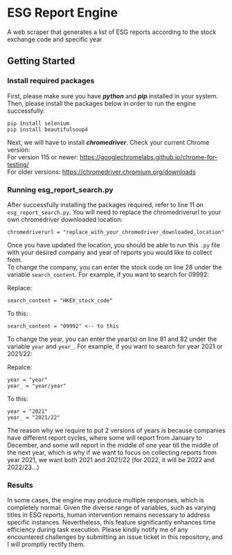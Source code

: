 # ESG Report Engine
A web scraper that generates a list of ESG reports according to the stock exchange code and specific year

## Getting Started
### Install required packages
First, please make sure you have ***python*** and ***pip*** installed in your system. Then, please install the packages below in order to run the engine successfully:
```
pip install selenium
pip install beautifulsoup4
```
Next, we will have to install ***chromedriver***. Check your current Chrome version:<br>
For version 115 or newer: https://googlechromelabs.github.io/chrome-for-testing/ <br>
For older versions: https://chromedriver.chromium.org/downloads

### Running esg_report_search.py
After successfully installing the packages required, refer to line 11 on `esg_report_search.py`. You will need to replace the chromedriverurl to your own chromedriver downloaded location:
```
chromedriverurl = "replace_with_your_chromedriver_downloaded_location"
```
Once you have updated the location, you should be able to run this `.py` file with your desired company and year of reports you would like to collect from. <br>
To change the company, you can enter the stock code on line 28 under the variable `search_content`. For example, if you want to search for 09992: <br>

Replace:
```
search_content = "HKEX_stock_code"
```
To this:
```
search_content = "09992" <-- to this
```
To change the year, you can enter the year(s) on line 81 and 82 under the variable `year` and `year_`. For example, if you want to search for year 2021 or 2021/22: <br>

Repalce:
```
year = "year"
year_ = "year/year"
```
To this:
```
year = "2021"
year_ = "2021/22"
```
The reason why we require to put 2 versions of years is because companies have different report cycles, where some will report from January to December, and some will report in the middle of one year till the middle of the next year, which is why if we want to focus on collecting reports from year 2021, we want both 2021 and 2021/22 (for 2022, it will be 2022 and 2022/23...)

### Results
In some cases, the engine may produce multiple responses, which is completely normal. Given the diverse range of variables, such as varying titles in ESG reports, human intervention remains necessary to address specific instances. Nevertheless, this feature significantly enhances time efficiency during task execution. Please kindly notify me of any encountered challenges by submitting an issue ticket in this repository, and I will promptly rectify them.
